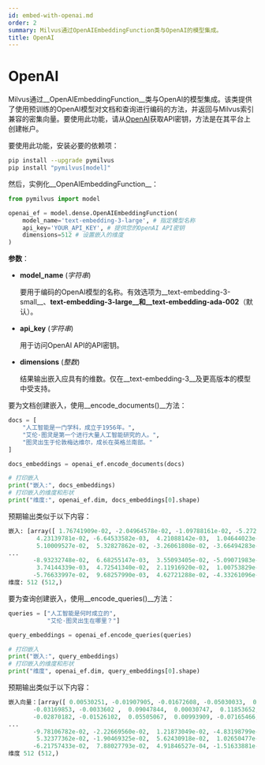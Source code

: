 ```yaml
---
id: embed-with-openai.md
order: 2
summary: Milvus通过OpenAIEmbeddingFunction类与OpenAI的模型集成。
title: OpenAI
---
```


# OpenAI

Milvus通过__OpenAIEmbeddingFunction__类与OpenAI的模型集成。该类提供了使用预训练的OpenAI模型对文档和查询进行编码的方法，并返回与Milvus索引兼容的密集向量。要使用此功能，请从[OpenAI](https://openai.com/api/)获取API密钥，方法是在其平台上创建帐户。

要使用此功能，安装必要的依赖项：

```bash
pip install --upgrade pymilvus
pip install "pymilvus[model]"
```

然后，实例化__OpenAIEmbeddingFunction__：

```python
from pymilvus import model

openai_ef = model.dense.OpenAIEmbeddingFunction(
    model_name='text-embedding-3-large', # 指定模型名称
    api_key='YOUR_API_KEY', # 提供您的OpenAI API密钥
    dimensions=512 # 设置嵌入的维度
)
```

__参数__：

- __model_name__ (_字符串_)

    要用于编码的OpenAI模型的名称。有效选项为__text-embedding-3-small__、__text-embedding-3-large__和__text-embedding-ada-002__（默认）。

- __api_key__ (_字符串_)

    用于访问OpenAI API的API密钥。

- __dimensions__ (_整数_)

    结果输出嵌入应具有的维数。仅在__text-embedding-3__及更高版本的模型中受支持。

要为文档创建嵌入，使用__encode_documents()__方法：

```python
docs = [
    "人工智能是一门学科，成立于1956年。",
    "艾伦·图灵是第一个进行大量人工智能研究的人。",
    "图灵出生于伦敦梅达维尔，成长在英格兰南部。"
]

docs_embeddings = openai_ef.encode_documents(docs)

# 打印嵌入
print("嵌入:", docs_embeddings)
# 打印嵌入的维度和形状
print("维度:", openai_ef.dim, docs_embeddings[0].shape)
```

预期输出类似于以下内容：

```python
嵌入: [array([ 1.76741909e-02, -2.04964578e-02, -1.09788161e-02, -5.27223349e-02,
        4.23139781e-02, -6.64533582e-03,  4.21088142e-03,  1.04644023e-01,
        5.10009527e-02,  5.32827862e-02, -3.26061808e-02, -3.66494283e-02,
...
       -8.93232748e-02,  6.68255147e-03,  3.55093405e-02, -5.09071983e-02,
        3.74144339e-03,  4.72541340e-02,  2.11916920e-02,  1.00753829e-02,
       -5.76633997e-02,  9.68257990e-03,  4.62721288e-02, -4.33261096e-02])]
维度: 512 (512,)
```

要为查询创建嵌入，使用__encode_queries()__方法：

```python
queries = ["人工智能是何时成立的", 
           "艾伦·图灵出生在哪里？"]

query_embeddings = openai_ef.encode_queries(queries)

# 打印嵌入
print("嵌入:", query_embeddings)
# 打印嵌入的维度和形状
print("维度", openai_ef.dim, query_embeddings[0].shape)
```

预期输出类似于以下内容：
```python
嵌入向量：[array([ 0.00530251, -0.01907905, -0.01672608, -0.05030033,  0.01635982,
       -0.03169853, -0.0033602 ,  0.09047844,  0.00030747,  0.11853652,
       -0.02870182, -0.01526102,  0.05505067,  0.00993909, -0.07165466,
...
       -9.78106782e-02, -2.22669560e-02,  1.21873049e-02, -4.83198799e-02,
        5.32377362e-02, -1.90469325e-02,  5.62430918e-02,  1.02650477e-02,
       -6.21757433e-02,  7.88027793e-02,  4.91846527e-04, -1.51633881e-02])]
维度 512 (512,)
```
